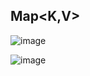 ## Map<K,V>
![image](https://raw.githubusercontent.com/devjleonardo/assets/main/Generics-Set-Map-java/11_Map/MapKeV.png)

![image](https://raw.githubusercontent.com/devjleonardo/assets/main/Generics-Set-Map-java/11_Map/Alguns%20m%C3%A9todos%20importantes.png)
